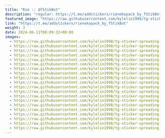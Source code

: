 ```yaml
---
title: "Rie :: @fStikBot"
description: "regular: https://t.me/addstickers/rienekopack_by_fStikBot"
featured_image: "https://raw.githubusercontent.com/kylelin1998/tg-sticker-spreading-worldwide-images/main/img/54ba5dd1-00ef-44f8-b629-cf90037d468e.jpg"
link: "https://t.me/addstickers/rienekopack_by_fStikBot"
weight: 3
date: 2024-06-11T08:09:32+08:00
images:
  - https://raw.githubusercontent.com/kylelin1998/tg-sticker-spreading-worldwide-images/main/img/54ba5dd1-00ef-44f8-b629-cf90037d468e.jpg
  - https://raw.githubusercontent.com/kylelin1998/tg-sticker-spreading-worldwide-images/main/img/05155c49-4762-4559-861d-61623346c0c5.jpg
  - https://raw.githubusercontent.com/kylelin1998/tg-sticker-spreading-worldwide-images/main/img/14c328c1-f406-472c-8d5d-f50aaa25420e.jpg
  - https://raw.githubusercontent.com/kylelin1998/tg-sticker-spreading-worldwide-images/main/img/164a86c8-3133-4045-97ea-a6bc26b4b51a.jpg
  - https://raw.githubusercontent.com/kylelin1998/tg-sticker-spreading-worldwide-images/main/img/15ad63ed-4bbb-4b01-93b4-ffb9817ac6a5.jpg
  - https://raw.githubusercontent.com/kylelin1998/tg-sticker-spreading-worldwide-images/main/img/925cdd94-d0ff-448a-840a-63130f6243a2.jpg
  - https://raw.githubusercontent.com/kylelin1998/tg-sticker-spreading-worldwide-images/main/img/a8701826-ea4d-4194-ae78-f37d3841f9b1.jpg
  - https://raw.githubusercontent.com/kylelin1998/tg-sticker-spreading-worldwide-images/main/img/18fde91d-93f8-434d-a690-6cd5cdea6f69.jpg
  - https://raw.githubusercontent.com/kylelin1998/tg-sticker-spreading-worldwide-images/main/img/deff4dff-3910-439b-aec9-ebeb32f3fa02.jpg
  - https://raw.githubusercontent.com/kylelin1998/tg-sticker-spreading-worldwide-images/main/img/423ef175-dcd5-45bb-8a48-2c91e930a9bf.jpg
  - https://raw.githubusercontent.com/kylelin1998/tg-sticker-spreading-worldwide-images/main/img/0f13545b-7ea3-4d66-97a6-0f6867c1950a.jpg
  - https://raw.githubusercontent.com/kylelin1998/tg-sticker-spreading-worldwide-images/main/img/be557901-fd0b-4bc9-bb5a-da448cc0a3ef.jpg
  - https://raw.githubusercontent.com/kylelin1998/tg-sticker-spreading-worldwide-images/main/img/e1423aaa-9432-4f1d-bec9-e67638b22718.jpg
  - https://raw.githubusercontent.com/kylelin1998/tg-sticker-spreading-worldwide-images/main/img/d025168d-ab16-4136-b6a5-2f3bc0d74a58.jpg
  - https://raw.githubusercontent.com/kylelin1998/tg-sticker-spreading-worldwide-images/main/img/699a606b-e122-4ddb-bc67-5101e47f7a5e.jpg
  - https://raw.githubusercontent.com/kylelin1998/tg-sticker-spreading-worldwide-images/main/img/43c93dae-3773-437a-8cc5-5cbfc163c71d.jpg
  - https://raw.githubusercontent.com/kylelin1998/tg-sticker-spreading-worldwide-images/main/img/1fc0c6aa-d05e-42c5-b17a-10e84436b8de.jpg
  - https://raw.githubusercontent.com/kylelin1998/tg-sticker-spreading-worldwide-images/main/img/85e8db6e-6a1f-4476-a407-633740fd80a7.jpg
  - https://raw.githubusercontent.com/kylelin1998/tg-sticker-spreading-worldwide-images/main/img/ed52a1e6-0339-4598-8565-70152c39e962.jpg
  - https://raw.githubusercontent.com/kylelin1998/tg-sticker-spreading-worldwide-images/main/img/cc2b82f0-b80c-4d5d-934c-000a90022a27.jpg
---
```


